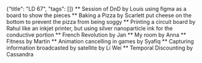 {"title": "LD 67", "tags": []}
** Session of DnD by Louis
using figma as a board to show the pieces
** Baking a Pizza by Scarlett
put cheese on the bottom to prevent the pizza from being soggy
** Printing a circuit board by Rahul
like an inkjet printer, but using silver nanoparticle ink for the conductive portion
** French Revolution by Jan
** My room by Anna
** Fitness by Martin
** Animation cancelling in games by Syafiq
** Capturing information broadcasted by satellite by Li Wei
** Temporal Discounting by Cassandra

